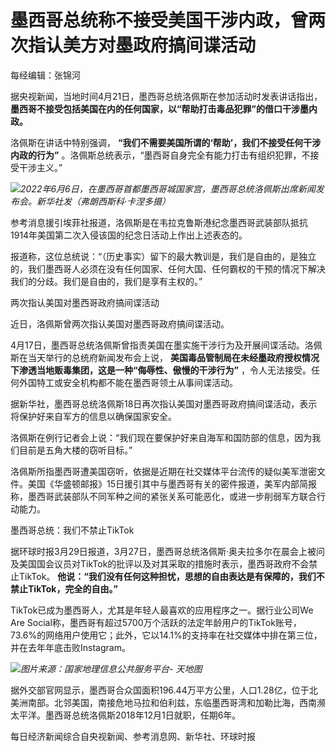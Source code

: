 # 墨西哥总统称不接受美国干涉内政，曾两次指认美方对墨政府搞间谍活动

每经编辑：张锦河

据央视新闻，当地时间4月21日，墨西哥总统洛佩斯在参加活动时发表讲话指出，
**墨西哥不接受包括美国在内的任何国家，以“帮助打击毒品犯罪”的借口干涉墨内政。**

洛佩斯在讲话中特别强调， **“我们不需要美国所谓的‘帮助’，我们不接受任何干涉内政的行为”**
。洛佩斯总统表示，“墨西哥自身完全有能力打击有组织犯罪，不接受干涉主义。”

![](https://inews.gtimg.com/om_bt/OTHbebr70UAPAve4RVagLx11afXr8U6pi2yvuH-6t_W_gAA/1000)_2022年6月6日，在墨西哥首都墨西哥城国家宫，墨西哥总统洛佩斯出席新闻发布会。新华社发（弗朗西斯科·卡涅多摄）_

参考消息援引埃菲社报道，洛佩斯是在韦拉克鲁斯港纪念墨西哥武装部队抵抗1914年美国第二次入侵该国的纪念日活动上作出上述表态的。

报道称，这位总统说：“（历史事实）留下的最大教训是，我们是自由的，是独立的，我们墨西哥人必须在没有任何国家、任何大国、任何霸权的干预的情况下解决我们的分歧。我们是自由的，我们是享有主权的。”

两次指认美国对墨西哥政府搞间谍活动

近日，洛佩斯曾两次指认美国对墨西哥政府搞间谍活动。

4月17日，墨西哥总统洛佩斯曾指责美国在墨实施干涉行为及开展间谍活动。洛佩斯在当天举行的总统府新闻发布会上说，
**美国毒品管制局在未经墨政府授权情况下渗透当地贩毒集团，这是一种“侮辱性、傲慢的干涉行为”**
，令人无法接受。任何外国特工或安全机构都不能在墨西哥领土从事间谍活动。

据新华社，墨西哥总统洛佩斯18日再次指认美国对墨西哥政府搞间谍活动，表示将保护好来自军方的信息以确保国家安全。

洛佩斯在例行记者会上说：“我们现在要保护好来自海军和国防部的信息，因为我们目前是五角大楼的窃听目标。”

洛佩斯所指墨西哥遭美国窃听，依据是近期在社交媒体平台流传的疑似美军泄密文件。美国《华盛顿邮报》15日援引其中与墨西哥有关的密件报道，美军内部简报称，墨西哥武装部队不同军种之间的紧张关系可能恶化，或进一步削弱军方联合行动能力。

墨西哥总统：我们不禁止TikTok

据环球时报3月29日报道，3月27日，墨西哥总统洛佩斯·奥夫拉多尔在晨会上被问及美国国会议员对TikTok的批评以及对其采取的措施时表示，墨西哥政府不会禁止TikTok。
**他说：“我们没有任何这种担忧，思想的自由表达是有保障的，我们不禁止TikTok，完全的自由。”**

TikTok已成为墨西哥人，尤其是年轻人最喜欢的应用程序之一。据行业公司We Are
Social称，墨西哥有超过5700万个活跃的法定年龄用户的TikTok账号，73.6%的网络用户使用它；此外，它以14.1%的支持率在社交媒体中排在第三位，并在去年年底击败Instagram。

![](https://inews.gtimg.com/om_bt/OPf9oGb76F-Xc_MXqcJ_PpncXfic37HYAyX8fCF898kqUAA/1000)_图片来源：国家地理信息公共服务平台-
天地图_

据外交部官网显示，墨西哥合众国面积196.44万平方公里，人口1.28亿，位于北美洲南部。北邻美国，南接危地马拉和伯利兹，东临墨西哥湾和加勒比海，西南濒太平洋。墨西哥总统洛佩斯2018年12月1日就职，任期6年。

每日经济新闻综合自央视新闻、参考消息网、新华社、环球时报

